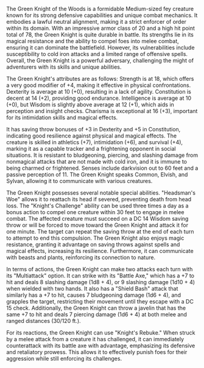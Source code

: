 The Green Knight of the Woods is a formidable Medium-sized fey creature known for its strong defensive capabilities and unique combat mechanics. It embodies a lawful neutral alignment, making it a strict enforcer of order within its domain. With an impressive armor class of 20 and a high hit point total of 78, the Green Knight is quite durable in battle. Its strengths lie in its magical resistance and the ability to compel foes into melee combat, ensuring it can dominate the battlefield. However, its vulnerabilities include susceptibility to cold iron attacks and a limited range of offensive spells. Overall, the Green Knight is a powerful adversary, challenging the might of adventurers with its skills and unique abilities.

The Green Knight's attributes are as follows: Strength is at 18, which offers a very good modifier of +4, making it effective in physical confrontations. Dexterity is average at 10 (+0), resulting in a lack of agility. Constitution is decent at 14 (+2), providing good endurance. Intelligence is average at 10 (+0), but Wisdom is slightly above average at 12 (+1), which aids in perception and insight checks. Charisma is exceptional at 16 (+3), important for its intimidation skills and magical effects.

It has saving throw bonuses of +3 in Dexterity and +5 in Constitution, indicating good resilience against physical and magical effects. The creature is skilled in athletics (+7), intimidation (+6), and survival (+4), marking it as a capable tracker and a frightening opponent in social situations. It is resistant to bludgeoning, piercing, and slashing damage from nonmagical attacks that are not made with cold iron, and it is immune to being charmed or frightened. Senses include darkvision out to 60 feet and a passive perception of 11. The Green Knight speaks Common, Elvish, and Sylvan, allowing it to communicate with various creatures.

The Green Knight possesses several notable special abilities. "Headsman's Woe" allows it to reattach its head if severed, preventing death from head loss. The "Knight's Challenge" ability can be used three times a day as a bonus action to compel one creature within 30 feet to engage in melee combat. The affected creature must succeed on a DC 14 Wisdom saving throw or will be forced to move toward the Green Knight and attack it for one minute. The target can repeat the saving throw at the end of each turn to attempt to end this compulsion. The Green Knight also enjoys magic resistance, granting it advantage on saving throws against spells and magical effects, increasing its resilience. Furthermore, it can communicate with beasts and plants, reinforcing its connection to nature.

In terms of actions, the Green Knight can make two attacks each turn with its "Multiattack" option. It can strike with its "Battle Axe," which has a +7 to hit and deals 8 slashing damage (1d8 + 4), or 9 slashing damage (1d10 + 4) when wielded with two hands. It also has a "Shield Bash" attack that similarly has a +7 to hit, causes 7 bludgeoning damage (1d6 + 4), and grapples the target, restricting their movement until they escape with a DC 15 check. Additionally, the Green Knight can throw a javelin that has the same +7 to hit and deals 7 piercing damage (1d6 + 4) at both melee and ranged distances (30/120 ft.).

For its reactions, the Green Knight can use "Knight's Rebuke." When struck by a melee attack from a creature it has challenged, it can immediately counterattack with its battle axe with advantage, emphasizing its defensive and retaliatory prowess. This allows it to effectively punish foes for their aggression while still enforcing its challenges.